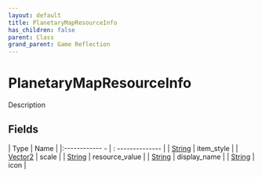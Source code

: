 ```yaml
---
layout: default
title: PlanetaryMapResourceInfo
has_children: false
parent: Class
grand_parent: Game Reflection
---
```

# PlanetaryMapResourceInfo
Description 

## Fields
| Type | Name |
|:------------ - | : -------------- |
| [String](game-reflection/components/string.md) | item_style |
| [Vector2](game-reflection/classes/vector2.md) | scale |
| [String](game-reflection/components/string.md) | resource_value |
| [String](game-reflection/components/string.md) | display_name |
| [String](game-reflection/components/string.md) | icon |
